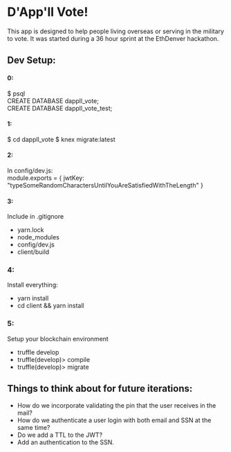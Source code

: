 # D'App'll Vote!

This app is designed to help people living overseas or serving in the military to vote. It was started during a 36 hour sprint at the EthDenver hackathon.

## Dev Setup:

#### 0:  
$ psql  
CREATE DATABASE dappll_vote;  
CREATE DATABASE dappll_vote_test;  

#### 1:
$ cd dappll_vote
$ knex migrate:latest  

#### 2:  
In config/dev.js:  
    module.exports = {
      jwtKey: "typeSomeRandomCharactersUntilYouAreSatisfiedWithTheLength"
    }

#### 3:  
Include in .gitignore
- yarn.lock
- node_modules
- config/dev.js
- client/build

### 4:
Install everything:
- yarn install
- cd client && yarn install

### 5:
Setup your blockchain environment
- truffle develop
- truffle(develop)> compile
- truffle(develop)> migrate

## Things to think about for future iterations:

- How do we incorporate validating the pin that the user receives in the mail?
- How do we authenticate a user login with both email and SSN at the same time?
- Do we add a TTL to the JWT?
- Add an authentication to the SSN.
